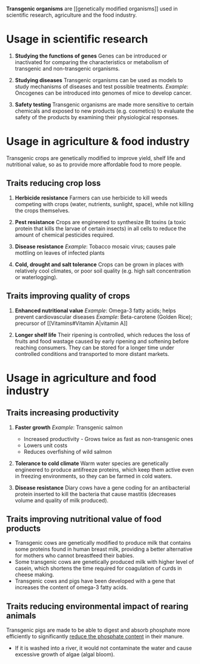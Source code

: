 **Transgenic organisms** are [[genetically modified organisms]] used in scientific research, agriculture and the food industry.

# Usage in scientific research
1. **Studying the functions of genes**
   Genes can be introduced or inactivated for comparing the characteristics or metabolism of transgenic and non-transgenic organisms.

2. **Studying diseases**
   Transgenic organisms can be used as models to study mechanisms of diseases and test possible treatments.
   *Example*: Oncogenes can be introduced into genomes of mice to develop cancer.

3. **Safety testing**
   Transgenic organisms are made more sensitive to certain chemicals and exposed to new products (e.g. cosmetics) to evaluate the safety of the products by examining their physiological responses.

# Usage in agriculture & food industry
Transgenic crops are genetically modified to <span class="hi-green">improve yield, shelf life and nutritional value</span>, so as to provide <span class="hi-green">more affordable</span> food to more people.

## Traits reducing crop loss
1. **Herbicide resistance**
   Farmers can use herbicide to kill weeds competing with crops (water, nutrients, sunlight, space), while not killing the crops themselves.

2. **Pest resistance**
   Crops are engineered to synthesize <span class="hi-blue">Bt toxins</span> (a toxic protein that kills the larvae of certain insects) in all cells to reduce the amount of chemical pesticides required.

3. **Disease resistance**
   *Example*: Tobacco mosaic virus; causes pale mottling on leaves of infected plants

4. **Cold, drought and salt tolerance**
   Crops can be grown in places with relatively cool climates, or poor soil quality (e.g. high salt concentration or waterlogging).

## Traits improving quality of crops
1. **Enhanced nutritional value**
   *Example*: Omega-3 fatty acids; helps prevent cardiovascular diseases
   *Example*: Beta-carotene (Golden Rice); precursor of [[Vitamins#Vitamin A|vitamin A]]

2. **Longer shelf life**
   Their ripening is controlled, which reduces the loss of fruits and food wastage caused by early ripening and softening before reaching consumers. They can be stored for a longer time under controlled conditions and transported to more distant markets.

# Usage in agriculture and food industry
## Traits increasing productivity
1. **Faster growth**
   *Example*: Transgenic salmon
	- Increased productivity - Grows twice as fast as non-transgenic ones
	- Lowers unit costs
	- Reduces overfishing of wild salmon

2. **Tolerance to cold climate**
   Warm water species are genetically engineered to produce antifreeze proteins, which keep them active even in freezing environments, so they can be farmed in cold waters.

3. **Disease resistance**
   Diary cows have a gene coding for an antibacterial protein inserted to kill the bacteria that cause mastitis (decreases volume and quality of milk produced).

## Traits improving nutritional value of food products
- Transgenic cows are genetically modified to produce milk that contains some <span class="hi-blue">proteins found in human breast milk</span>, providing a better alternative for mothers who cannot breastfeed their babies.
- Some transgenic cows are genetically produced milk with <span class="hi-blue">higher level of casein</span>, which <span class="hi-green">shortens the time required for coagulation of curds in cheese making</span>.
- Transgenic cows and pigs have been developed with a gene that increases the content of <span class="hi-blue">omega-3 fatty acids</span>.

## Traits reducing environmental impact of rearing animals
Transgenic pigs are made to be able to <span class="hi-green">digest and absorb phosphate more efficiently</span> to significantly <u>reduce the phosphate content</u> in their <span class="hi-blue">manure</span>.
- If it is washed into a river, it would not contaminate the water and cause excessive growth of algae (<span class="hi-blue">algal bloom</span>).
